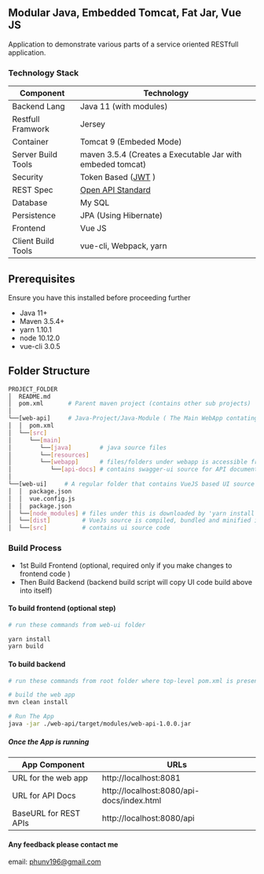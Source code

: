 ## Modular Java, Embedded Tomcat, Fat Jar, Vue JS 
Application to demonstrate various parts of a service oriented RESTfull application.

### Technology Stack
Component          | Technology
---                | ---
Backend Lang       | Java 11 (with modules)
Restfull Framwork  | Jersey 
Container          | Tomcat 9 (Embeded Mode)
Server Build Tools | maven 3.5.4 (Creates a Executable Jar with embeded tomcat)
Security           | Token Based ([JWT](https://github.com/auth0/java-jwt) )
REST Spec          | [Open API Standard](https://www.openapis.org/) 
Database           | My SQL 
Persistence        | JPA (Using Hibernate)
Frontend           | Vue JS
Client Build Tools | vue-cli, Webpack, yarn

## Prerequisites
Ensure you have this installed before proceeding further
- Java 11+ 
- Maven 3.5.4+
- yarn 1.10.1 
- node 10.12.0
- vue-cli 3.0.5

## Folder Structure
```bash
PROJECT_FOLDER
│  README.md
│  pom.xml       # Parent maven project (contains other sub projects)
│
└──[web-api]     # Java-Project/Java-Module ( The Main WebApp contating RESTfull APIs )  
│  │  pom.xml      
│  └──[src]      
│     └──[main]      
│        └──[java]        # java source files   
│        └──[resources]
│        └──[webapp]      # files/folders under webapp is accessible from web-browser
│           └──[api-docs] # contains swagger-ui source for API documentation and try-out
│
└──[web-ui]     # A regular folder that contains VueJS based UI source code 
│  │  package.json  
│  │  vue.config.js  
│  │  package.json   
│  └──[node_modules] # files under this is downloaded by 'yarn install' command       
│  └──[dist]         # VueJs source is compiled, bundled and minified into this folder 
│  └──[src]          # contains ui source code
```

### Build Process 
- 1st Build Frontend (optional, required only if you make changes to frontend code )
- Then Build Backend (backend build script will copy UI code build above into itself)  

#### To build frontend (optional step)
```bash
# run these commands from web-ui folder

yarn install
yarn build

```

#### To build backend
```bash
# run these commands from root folder where top-level pom.xml is present

# build the web app
mvn clean install

# Run The App 
java -jar ./web-api/target/modules/web-api-1.0.0.jar
```

##### Once the App is running
App Component        | URLs
---                  | ---
URL for the web app  | http://localhost:8081
URL for API Docs     | http://localhost:8080/api-docs/index.html
BaseURL for REST APIs| http://localhost:8080/api

#### Any feedback please contact me 
email: phunv196@gmail.com